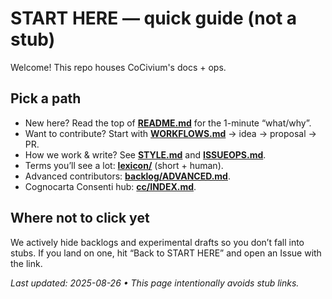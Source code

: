 # START HERE — quick guide (not a stub)

Welcome! This repo houses CoCivium's docs + ops.

## Pick a path
- New here? Read the top of **[README.md](../README.md)** for the 1-minute “what/why”.
- Want to contribute? Start with **[WORKFLOWS.md](../WORKFLOWS.md)** → idea → proposal → PR.
- How we work & write? See **[STYLE.md](../STYLE.md)** and **[ISSUEOPS.md](../ISSUEOPS.md)**.
- Terms you’ll see a lot: **[lexicon/](./lexicon/)** (short + human).
- Advanced contributors: **[backlog/ADVANCED.md](./backlog/ADVANCED.md)**.
- Cognocarta Consenti hub: **[cc/INDEX.md](./cc/INDEX.md)**.
## Where **not** to click yet
We actively hide backlogs and experimental drafts so you don’t fall into stubs.
If you land on one, hit “Back to START HERE” and open an Issue with the link.

_Last updated: 2025-08-26 • This page intentionally avoids stub links._